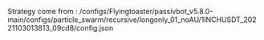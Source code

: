 Strategy come from : /configs/Flyingtoaster/passivbot_v5.8.0-main/configs/particle_swarm/recursive/longonly_01_noAU/1INCHUSDT_20221103013813_09cd8/config.json